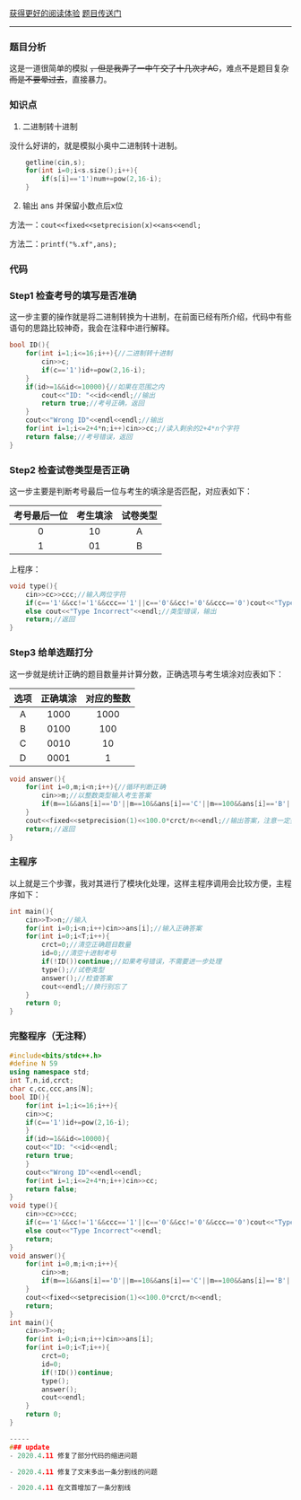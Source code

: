 [获得更好的阅读体验](https://www.luogu.com.cn/blog/jasonying/luogu-p3692-xia-huan-di-kao-shi) [题目传送门](https://www.luogu.com.cn/problem/P3692)

---
### 题目分析
这是一道很简单的模拟 ~~，但是我弄了一中午交了十几次才AC~~，难点~~不~~是题目复杂~~而是不要晕过去~~，直接暴力。

### 知识点
1. 二进制转十进制

没什么好讲的，就是模拟小奥中二进制转十进制。
```cpp
    getline(cin,s);
    for(int i=0;i<s.size();i++){
        if(s[i]=='1')num+=pow(2,16-i);
    }
```
2. 输出 ans 并保留小数点后x位

方法一：```cout<<fixed<<setprecision(x)<<ans<<endl;```

方法二：```printf("%.xf",ans);```
						  
### 代码
### Step1 检查考号的填写是否准确
这一步主要的操作就是将二进制转换为十进制，在前面已经有所介绍，代码中有些语句的思路比较神奇，我会在注释中进行解释。
```cpp
bool ID(){
    for(int i=1;i<=16;i++){//二进制转十进制
        cin>>c;
        if(c=='1')id+=pow(2,16-i);
    }
	if(id>=1&&id<=10000){//如果在范围之内
		cout<<"ID: "<<id<<endl;//输出
		return true;//考号正确，返回
	}
	cout<<"Wrong ID"<<endl<<endl;//输出
	for(int i=1;i<=2+4*n;i++)cin>>cc;//读入剩余的2+4*n个字符
	return false;//考号错误，返回
}
```

### Step2 检查试卷类型是否正确
这一步主要是判断考号最后一位与考生的填涂是否匹配，对应表如下：

| 考号最后一位 | 考生填涂 | 试卷类型 |
| :-: | :-: | :-: |
| 0 | 10 | A
| 1 | 01 | B
上程序：
```cpp
void type(){
    cin>>cc>>ccc;//输入两位字符
    if(c=='1'&&cc!='1'&&ccc=='1'||c=='0'&&cc!='0'&&ccc=='0')cout<<"Type Correct"<<endl;//类型正确，输出
    else cout<<"Type Incorrect"<<endl;//类型错误，输出
    return;//返回
}
```

### Step3 给单选题打分
这一步就是统计正确的题目数量并计算分数，正确选项与考生填涂对应表如下：

| 选项 | 正确填涂 | 对应的整数 |
| :-: | :-: | :-: |
| A | 1000 | 1000
| B | 0100 | 100
| C | 0010 | 10
| D | 0001 | 1
```cpp
void answer(){
    for(int i=0,m;i<n;i++){//循环判断正确
        cin>>m;//以整数类型输入考生答案
        if(m==1&&ans[i]=='D'||m==10&&ans[i]=='C'||m==100&&ans[i]=='B'||m==1000&&ans[i]=='A')crct++;//判断，正确题目数量加一
    }
    cout<<fixed<<setprecision(1)<<100.0*crct/n<<endl;//输出答案，注意一定要用100.0，不然会输出整数
    return;//返回
}
```
	    
### 主程序
以上就是三个步骤，我对其进行了模块化处理，这样主程序调用会比较方便，主程序如下：
```cpp
int main(){
    cin>>T>>n;//输入
    for(int i=0;i<n;i++)cin>>ans[i];//输入正确答案
    for(int i=0;i<T;i++){
    	crct=0;//清空正确题目数量
        id=0;//清空十进制考号
        if(!ID())continue;//如果考号错误，不需要进一步处理
        type();//试卷类型
        answer();//检查答案
        cout<<endl;//换行别忘了
    }
    return 0;
}
```
### 完整程序（无注释）
```cpp
#include<bits/stdc++.h>
#define N 59
using namespace std;
int T,n,id,crct;
char c,cc,ccc,ans[N];
bool ID(){
    for(int i=1;i<=16;i++){
	cin>>c;
	if(c=='1')id+=pow(2,16-i);
    }
    if(id>=1&&id<=10000){
	cout<<"ID: "<<id<<endl;
	return true;
    }
    cout<<"Wrong ID"<<endl<<endl;
    for(int i=1;i<=2+4*n;i++)cin>>cc;
    return false;
}
void type(){
    cin>>cc>>ccc;
    if(c=='1'&&cc!='1'&&ccc=='1'||c=='0'&&cc!='0'&&ccc=='0')cout<<"Type Correct"<<endl;
    else cout<<"Type Incorrect"<<endl;
    return;
}
void answer(){
    for(int i=0,m;i<n;i++){
        cin>>m;
        if(m==1&&ans[i]=='D'||m==10&&ans[i]=='C'||m==100&&ans[i]=='B'||m==1000&&ans[i]=='A')crct++;
    }
    cout<<fixed<<setprecision(1)<<100.0*crct/n<<endl;
    return;
}
int main(){
    cin>>T>>n;
    for(int i=0;i<n;i++)cin>>ans[i];
    for(int i=0;i<T;i++){
        crct=0;
        id=0;
        if(!ID())continue;
        type();
        answer();
        cout<<endl;
    }
    return 0;
}

-----
### update
- 2020.4.11 修复了部分代码的缩进问题

- 2020.4.11 修复了文末多出一条分割线的问题

- 2020.4.11 在文首增加了一条分割线
